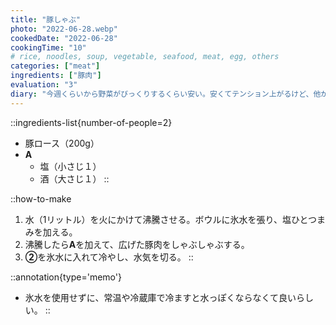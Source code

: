 ```yaml
---
title: "豚しゃぶ"
photo: "2022-06-28.webp"
cookedDate: "2022-06-28"
cookingTime: "10"
# rice, noodles, soup, vegetable, seafood, meat, egg, others
categories: ["meat"]
ingredients: ["豚肉"]
evaluation: "3"
diary: "今週くらいから野菜がびっくりするくらい安い。安くてテンション上がるけど、他が値上げなのでトータルそんなに安くなくてレジで平常心に戻ります。平常心が大事ですね。"
---
```


::ingredients-list{number-of-people=2}
- 豚ロース（200g）
- **A**
  - 塩（小さじ１）
  - 酒（大さじ１）
::

::how-to-make
1. 水（1リットル）を火にかけて沸騰させる。ボウルに氷水を張り、塩ひとつまみを加える。
2. 沸騰したら**A**を加えて、広げた豚肉をしゃぶしゃぶする。
3. **②**を氷水に入れて冷やし、水気を切る。
::

::annotation{type='memo'}
- 氷水を使用せずに、常温や冷蔵庫で冷ますと水っぽくならなくて良いらしい。
::
